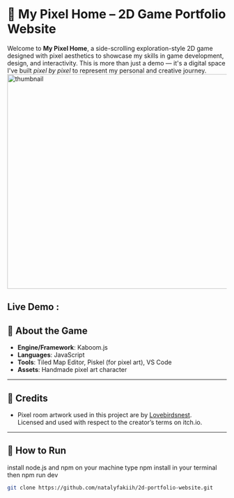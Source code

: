 #  🌺  My Pixel Home – 2D Game Portfolio Website 

Welcome to **My Pixel Home**, a side-scrolling exploration-style 2D game designed with pixel aesthetics to showcase my skills in game development, design, and interactivity. This is more than just a demo — it's a digital space I've built *pixel by pixel* to represent my personal and creative journey.
<img width="721" height="493" alt="thumbnail" src="https://github.com/user-attachments/assets/2e16e666-1e88-4a0f-b4b8-579e308ec441" />

Live Demo : 
---
## 🌺  About the Game

- **Engine/Framework**: Kaboom.js 
- **Languages**: JavaScript 
- **Tools**: Tiled Map Editor, Piskel (for pixel art), VS Code
- **Assets**: Handmade pixel art character 

---
## 🌺 Credits

- Pixel room artwork used in this project are by [Lovebirdsnest](https://lovebirdsnest.itch.io/cute-pixel-room-builder).  
  Licensed and used with respect to the creator’s terms on itch.io.
  
---
## 🌺 How to Run

install node.js and npm on your machine
type npm install in your terminal then npm run dev

   ```bash
   git clone https://github.com/natalyfakiih/2d-portfolio-website.git
